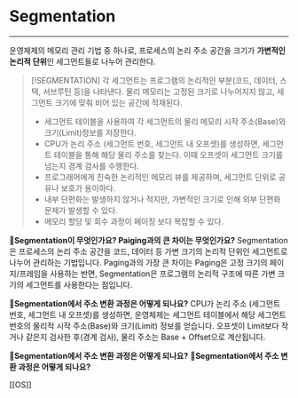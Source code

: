 # Segmentation
--- 
운영체제의 메모리 관리 기법 중 하나로, 프로세스의 논리 주소 공간을 크기가 **가변적인 논리적 단위**인 세그먼트들로 나누어 관리한다.

>[!SEGMENTATION]
>각 세그먼트는 프로그램의 논리적인 부분(코드, 데이터, 스택, 서브루틴 등)을 나타낸다.
>물리 메모리는 고정된 크기로 나누어지지 않고, 세그먼트 크기에 맞춰 비어 있는 공간에 적재된다.
>- 세그먼트 테이블을 사용하여 각 세그먼트의 물리 메모리 시작 주소(Base)와 크기(Limit)정보를 저장한다.
>- CPU가 논리 주소 (세그먼트 번호, 세그먼트 내 오프셋)를 생성하면, 세그먼트 테이블을 통해 해당 물리 주소를 찾는다. 이때 오프셋이 세그먼트 크기를 넘는지 경계 검사를 수행한다.
>- 프로그래머에게 친숙한 논리적인 메모리 뷰를 제공하며, 세그먼트 단위로 공유나 보호가 용이하다.
>- 내부 단편화는 발생하지 않거나 적지만, 가변적인 크기로 인해 외부 단편화 문제가 발생할 수 있다.
>- 메모리 할당 및 회수 과정이 페이징 보다 복잡할 수 있다.


**📄Segmentation이 무엇인가요? Paiging과의 큰 차이는 무엇인가요?**
Segmentation은 프로세스의 논리 주소 공간을 코드, 데이터 등 가변 크기의 논리적 단위인 세그먼트로 나누어 관리하는 기법입니다. Paging과의 가장 큰 차이는 Paging은 고정 크기의 페이지/프레임을 사용하는 반면, Segmentation은 프로그램의 논리적 구조에 따른 가변 크기의 세그먼트를 사용한다는 점입니다.

**📄Segmentation에서 주소 변환 과정은 어떻게 되나요?**
CPU가 논리 주소 (세그먼트 번호, 세그먼트 내 오프셋)를 생성하면, 운영체제는 세그먼트 테이블에서 해당 세그먼트 번호의 물리적 시작 주소(Base)와 크기(Limit) 정보를 얻습니다. 오프셋이 Limit보다 작거나 같은지 검사한 후(경계 검사), 물리 주소는 Base + Offset으로 계산됩니다.

**📄Segmentation에서 주소 변환 과정은 어떻게 되나요?**
**📄Segmentation에서 주소 변환 과정은 어떻게 되나요?**

[[OS]]